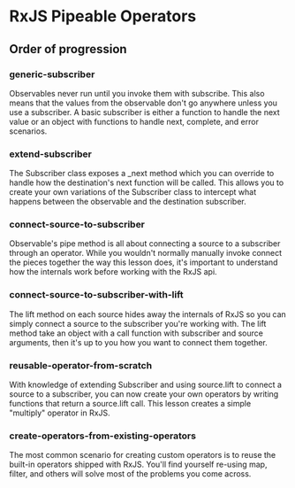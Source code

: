 # RxJS Pipeable Operators

## Order of progression

### generic-subscriber
Observables never run until you invoke them with subscribe. This also means that the values from the observable don't go anywhere unless you use a subscriber. A basic subscriber is either a function to handle the next value or an object with functions to handle next, complete, and error scenarios.

### extend-subscriber
The Subscriber class exposes a _next method which you can override to handle how the destination's next function will be called. This allows you to create your own variations of the Subscriber class to intercept what happens between the observable and the destination subscriber.

### connect-source-to-subscriber
Observable's pipe method is all about connecting a source to a subscriber through an operator. While you wouldn't normally manually invoke connect the pieces together the way this lesson does, it's important to understand how the internals work before working with the RxJS api.

### connect-source-to-subscriber-with-lift
The lift method on each source hides away the internals of RxJS so you can simply connect a source to the subscriber you're working with. The lift method take an object with a call function with subscriber and source arguments, then it's up to you how you want to connect them together.

### reusable-operator-from-scratch
With knowledge of extending Subscriber and using source.lift to connect a source to a subscriber, you can now create your own operators by writing functions that return a source.lift call. This lesson creates a simple "multiply" operator in RxJS.

### create-operators-from-existing-operators
The most common scenario for creating custom operators is to reuse the built-in operators shipped with RxJS. You'll find yourself re-using map, filter, and others will solve most of the problems you come across.